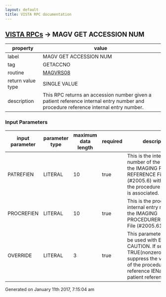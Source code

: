 ```yaml
---
layout: default
title: VISTA RPC documentation
---
```




## [VISTA RPCs](TableOfContent.md) &#8594; MAGV GET ACCESSION NUM 

 property | value 
--- | --- 
 label | MAGV GET ACCESSION NUM
 tag | GETACCNO
 routine | [MAGVRS08](http://code.osehra.org/dox/Routine_MAGVRS08_source.html)
 return value type | SINGLE VALUE
 description | This RPC returns an accession number given a patient reference internal entry number and procedure reference internal entry number.

### Input Parameters

| input parameter | parameter type | maximum data length | required | description | 
| --- | --- | --- | --- | --- | 
| PATREFIEN | LITERAL | 10 | true | This is the internal entry number of the entry on the IMAGING PATIENT REFERENCE File (#2005.6) with which the procedure reference is associated. | 
| PROCREFIEN | LITERAL | 10 | true | This is the procedure's internal entry number on the IMAGING PROCEDUREREFERENCE File (#2005.61). | 
| OVERRIDE | LITERAL | 3 | true | This parameter should be used with EXTREME CAUTION.  If set TRUE(nonzero), will suppress the validation of the procedure reference IENagainst the patient reference IEN. | 




 Generated on January 11th 2017, 7:15:04 am